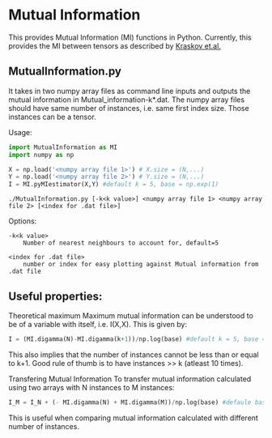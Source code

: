 Mutual Information
==================
This provides Mutual Information (MI) functions in Python. Currently, this provides the MI between tensors as described by [Kraskov et.al.](https://arxiv.org/pdf/cond-mat/0305641.pdf)


MutualInformation.py
---------------------

It takes in two numpy array files as command line inputs and outputs the mutual information in Mutual_information-k*.dat. The numpy array files should have same number of instances, i.e. same first index size. Those instances can be a tensor.

Usage: 

```python
import MutualInformation as MI
import numpy as np

X = np.load('<numpy array file 1>') # X.size = (N,...)
Y = np.load('<numpy array file 2>') # Y.size = (N,...)
I = MI.pyMIestimator(X,Y) #default k = 5, base = np.exp(1)
```

```
./MutualInformation.py [-k<k value>] <numpy array file 1> <numpy array file 2> [<index for .dat file>]
```

Options:

    -k<k value>
        Number of nearest neighbours to account for, default=5
        
    <index for .dat file>
        number or index for easy plotting against Mutual information from .dat file

Useful properties:
-----------------

Theoretical maximum
Maximum mutual information can be understood to be of a variable with itself, i.e. I(X,X). This is given by:
```python
I = (MI.digamma(N)-MI.digamma(k+1))/np.log(base) #default k = 5, base = np.exp(1)
```
This also implies that the number of instances cannot be less than or equal to k+1. Good rule of thumb is to have instances >> k (atleast 10 times).

Transfering Mutual Information
To transfer mutual information calculated using two arrays with N instances to M instances:
```python
I_M = I_N + (- MI.digamma(N) + MI.digamma(M))/np.log(base) #defaule base = np.exp(1)
```
This is useful when comparing mutual information calculated with different number of instances.
